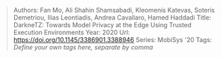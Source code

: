> Authors: Fan Mo, Ali Shahin Shamsabadi, Kleomenis Katevas, Soteris Demetriou, Ilias Leontiadis, Andrea Cavallaro, Hamed Haddadi
> Title: DarkneTZ: Towards Model Privacy at the Edge Using Trusted Execution Environments
> Year: 2020
> Url: https://doi.org/10.1145/3386901.3388946
> Series: MobiSys '20
> Tags: *Define your own tags here, separate by comma*